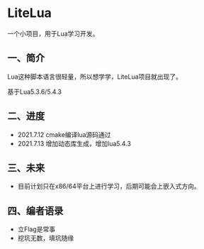 # LiteLua

一个小项目，用于Lua学习开发。

## 一、简介

Lua这种脚本语言很轻量，所以想学学，LiteLua项目就出现了。

基于Lua5.3.6/5.4.3

## 二、进度

- 2021.7.12 cmake编译lua源码通过
- 2021.7.13 增加动态库生成，增加lua5.4.3

## 三、未来

- 目前计划只在x86/64平台上进行学习，后期可能会上嵌入式方向。

## 四、编者语录

- 立Flag是常事
- 挖坑无数，填坑随缘